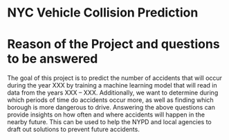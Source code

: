 # NYC Vehicle Collision Prediction

# Reason of the Project and questions to be answered
The goal of this project is to predict the number of accidents that will occur during the year XXX by training a machine learning model that will read in data from the years XXX – XXX. Additionally, we want to determine during which periods of time do accidents occur more, as well as finding which borough is more dangerous to drive.
Answering the above questions can provide insights on how often and where accidents will happen in the nearby future. This can be used to help the NYPD and local agencies to draft out solutions to prevent future accidents.